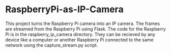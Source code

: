 # RaspberryPi-as-IP-Camera
This project turns the Raspberry Pi camera into an IP camera. The frames are streamed from the Raspberry Pi using Flask. The code for the Raspberry Pi is in the raspberry_ip_camera directory.  They can be recieved by any device like a computer or another Raspberry Pi connected to the same network using the capture_stream.py script. 

